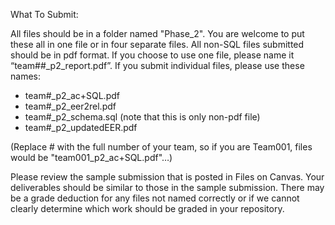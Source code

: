 What To Submit:

All files should be in a folder named "Phase_2". You are welcome to put these all in one file or in four separate files.  All non-SQL files submitted should be in pdf format.  If you choose to use one file, please name it “team##_p2_report.pdf”.  If you submit individual files, please use these names:

- team#_p2_ac+SQL.pdf
- team#_p2_eer2rel.pdf
- team#_p2_schema.sql (note that this is only non-pdf file)
- team#_p2_updatedEER.pdf

(Replace # with the full number of your team, so if you are Team001, files would be "team001_p2_ac+SQL.pdf"…)

Please review the sample submission that is posted in Files on Canvas.  Your deliverables should be similar to those in the sample submission.  There may be a grade deduction for any files not named correctly or if we cannot clearly determine which work should be graded in your repository.
